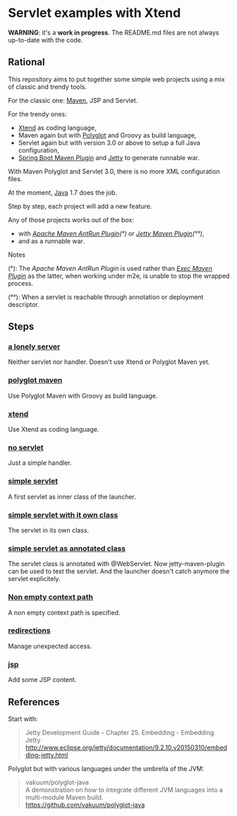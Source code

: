 Servlet examples with Xtend
========

__WARNING__: it's a __work in progress__. The README.md files are not always up-to-date with the code.

Rational
------

This repository aims to put together some simple web projects using a mix of classic and trendy tools.

For the classic one: [Maven](https://maven.apache.org/), JSP and Servlet.

For the trendy ones:  

* [Xtend](https://eclipse.org/xtend/) as coding language,
* Maven again but with [Polyglot]() and Groovy as build language,
* Servlet again but with version 3.0 or above to setup a full Java configuration,
* [Spring Boot Maven Plugin](http://docs.spring.io/spring-boot/docs/current/maven-plugin/) and [Jetty](http://eclipse.org/jetty/) to generate runnable war.

With Maven Polyglot and Servlet 3.0, there is no more XML configuration files.

At the moment, [Java](https://www.java.com) 1.7 does the job.

Step by step, each project will add a new feature. 

Any of those projects works out of the box:

* with *[Apache Maven AntRun Plugin](https://maven.apache.org/plugins/maven-antrun-plugin/)(°)* or *[Jetty Maven Plugin](http://www.eclipse.org/jetty/documentation/current/jetty-maven-plugin.html)(°°)*,
* and as a runnable war.

Notes

(°): The *Apache Maven AntRun Plugin* is used rather than *[Exec Maven Plugin](http://mojo.codehaus.org/exec-maven-plugin/)* as the latter, when working under m2e, is unable to stop the wrapped process. 

(°°): When a servlet is reachable through annotation or deployment descriptor.

Steps
-----

### [a lonely server](legacy-simplest-server) ###

Neither servlet nor handler. Doesn't use Xtend or Polyglot Maven yet. 

### [polyglot maven](polyglot-simplest-server) ###

Use Polyglot Maven with Groovy as build language.

### [xtend](xtend-simplest-server) ###

Use Xtend as coding language.

### [no servlet](no-servlet) ###

Just a simple handler.
 
### [simple servlet](simplest-servlet) ###

A first servlet as inner class of the launcher.

### [simple servlet with it own class](ownclass-servlet) ###

The servlet in its own class.

### [simple servlet as annotated class](annotated-servlet) ###

The servlet class is annotated with @WebServlet. Now jetty-maven-plugin can be used to test the servlet.
And the launcher doesn't catch anymore the servlet explicitely.

### [Non empty context path](contextpath-servlet) ###

A non empty context path is specified.

### [redirections](redirection) ###

Manage unexpected access.

### [jsp](jsp) ###

Add some JSP content.

References
-------

Start with:

>Jetty Development Guide - Chapter 25. Embedding - Embedding Jetty
>http://www.eclipse.org/jetty/documentation/9.2.10.v20150310/embedding-jetty.html


Polyglot but with various languages under the umbrella of the JVM:

>vakuum/polyglot-java  
>A demonstration on how to integrate different JVM languages into a multi-module Maven build.  
>https://github.com/vakuum/polyglot-java  

